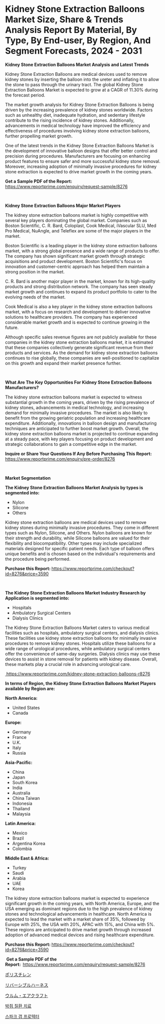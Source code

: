 <p><h1>Kidney Stone Extraction Balloons Market Size, Share & Trends Analysis Report By Material, By Type, By End-user, By Region, And Segment Forecasts, 2024 - 2031</h1></p><p><strong>Kidney Stone Extraction Balloons Market Analysis and Latest Trends</strong></p>
<p><p>Kidney Stone Extraction Balloons are medical devices used to remove kidney stones by inserting the balloon into the ureter and inflating it to allow the stone to pass through the urinary tract. The global Kidney Stone Extraction Balloons Market is expected to grow at a CAGR of 11.30% during the forecast period.</p><p>The market growth analysis for Kidney Stone Extraction Balloons is being driven by the increasing prevalence of kidney stones worldwide. Factors such as unhealthy diet, inadequate hydration, and sedentary lifestyle contribute to the rising incidence of kidney stones. Additionally, advancements in medical technology have improved the efficiency and effectiveness of procedures involving kidney stone extraction balloons, further propelling market growth.</p><p>One of the latest trends in the Kidney Stone Extraction Balloons Market is the development of innovative balloon designs that offer better control and precision during procedures. Manufacturers are focusing on enhancing product features to ensure safer and more successful kidney stone removal. Moreover, increasing adoption of minimally invasive procedures for kidney stone extraction is expected to drive market growth in the coming years.</p></p>
<p><strong>Get a Sample PDF of the Report:&nbsp;</strong> <a href="https://www.reportprime.com/enquiry/request-sample/8276">https://www.reportprime.com/enquiry/request-sample/8276</a></p>
<p>&nbsp;</p>
<p><strong>Kidney Stone Extraction Balloons Major Market Players</strong></p>
<p><p>The kidney stone extraction balloons market is highly competitive with several key players dominating the global market. Companies such as Boston Scientific, C. R. Bard, Coloplast, Cook Medical, iVascular SLU, Med Pro Medical, NuAngle, and Teleflex are some of the major players in the market.</p><p>Boston Scientific is a leading player in the kidney stone extraction balloons market, with a strong global presence and a wide range of products to offer. The company has shown significant market growth through strategic acquisitions and product development. Boston Scientific's focus on innovation and customer-centric approach has helped them maintain a strong position in the market.</p><p>C. R. Bard is another major player in the market, known for its high-quality products and strong distribution network. The company has seen steady market growth and continues to expand its product portfolio to cater to the evolving needs of the market.</p><p>Cook Medical is also a key player in the kidney stone extraction balloons market, with a focus on research and development to deliver innovative solutions to healthcare providers. The company has experienced considerable market growth and is expected to continue growing in the future.</p><p>Although specific sales revenue figures are not publicly available for these companies in the kidney stone extraction balloons market, it is estimated that these companies collectively generate significant revenue from their products and services. As the demand for kidney stone extraction balloons continues to rise globally, these companies are well-positioned to capitalize on this growth and expand their market presence further.</p></p>
<p>&nbsp;</p>
<p><strong>What Are The Key Opportunities For Kidney Stone Extraction Balloons Manufacturers?</strong></p>
<p><p>The kidney stone extraction balloons market is expected to witness substantial growth in the coming years, driven by the rising prevalence of kidney stones, advancements in medical technology, and increasing demand for minimally invasive procedures. The market is also likely to benefit from the growing geriatric population and increasing healthcare expenditure. Additionally, innovations in balloon design and manufacturing techniques are anticipated to further boost market growth. Overall, the kidney stone extraction balloons market is projected to continue expanding at a steady pace, with key players focusing on product development and strategic collaborations to gain a competitive edge in the market.</p></p>
<p><strong>Inquire or Share Your Questions If Any Before Purchasing This Report:</strong> <a href="https://www.reportprime.com/enquiry/pre-order/8276">https://www.reportprime.com/enquiry/pre-order/8276</a></p>
<p>&nbsp;</p>
<p><strong>Market Segmentation</strong></p>
<p><strong>The Kidney Stone Extraction Balloons Market Analysis by types is segmented into:</strong></p>
<p><ul><li>Nylon</li><li>Silicone</li><li>Others</li></ul></p>
<p><p>Kidney stone extraction balloons are medical devices used to remove kidney stones during minimally invasive procedures. They come in different types such as Nylon, Silicone, and Others. Nylon balloons are known for their strength and durability, while Silicone balloons are valued for their flexibility and biocompatibility. Other types may include specialized materials designed for specific patient needs. Each type of balloon offers unique benefits and is chosen based on the individual's requirements and the procedure being performed.</p></p>
<p><strong>Purchase this Report:&nbsp;</strong><a href="https://www.reportprime.com/checkout?id=8276&price=3590">https://www.reportprime.com/checkout?id=8276&price=3590</a></p>
<p>&nbsp;</p>
<p><strong>The Kidney Stone Extraction Balloons Market Industry Research by Application is segmented into:</strong></p>
<p><ul><li>Hospitals</li><li>Ambulatory Surgical Centers</li><li>Dialysis Clinics</li></ul></p>
<p><p>The Kidney Stone Extraction Balloons Market caters to various medical facilities such as hospitals, ambulatory surgical centers, and dialysis clinics. These facilities use kidney stone extraction balloons for minimally invasive procedures to remove kidney stones. Hospitals utilize these balloons for a wide range of urological procedures, while ambulatory surgical centers offer the convenience of same-day surgeries. Dialysis clinics may use these devices to assist in stone removal for patients with kidney disease. Overall, these markets play a crucial role in advancing urological care.</p></p>
<p><a href="https://www.reportprime.com/kidney-stone-extraction-balloons-r8276">&nbsp;https://www.reportprime.com/kidney-stone-extraction-balloons-r8276</a></p>
<p><strong>In terms of Region, the Kidney Stone Extraction Balloons Market Players available by Region are:</strong></p>
<p>
    <p> <strong> North America: </strong>
        <ul>
            <li>United States</li>
            <li>Canada</li>
        </ul>
        </p> 
    <p> <strong> Europe: </strong>
        <ul>
            <li>Germany</li>
            <li>France</li>
            <li>U.K.</li>
            <li>Italy</li>
            <li>Russia</li>
        </ul>
        </p> 
    <p> <strong> Asia-Pacific: </strong>
        <ul>
            <li>China</li>
            <li>Japan</li>
            <li>South Korea</li>
            <li>India</li>
            <li>Australia</li>
            <li>China Taiwan</li>
            <li>Indonesia</li>
            <li>Thailand</li>
            <li>Malaysia</li>
        </ul>
        </p> 
    <p> <strong> Latin America: </strong>
        <ul>
            <li>Mexico</li>
            <li>Brazil</li>
            <li>Argentina Korea</li>
            <li>Colombia</li>
        </ul>
        </p> 
    <p> <strong> Middle East & Africa: </strong>
        <ul>
            <li>Turkey</li>
            <li>Saudi</li>
            <li>Arabia</li>
            <li>UAE</li>
            <li>Korea</li>
        </ul>
    </p>
    </p>
<p><p>The kidney stone extraction balloons market is expected to experience significant growth in the coming years, with North America, Europe, and the USA emerging as dominant regions due to the high prevalence of kidney stones and technological advancements in healthcare. North America is expected to lead the market with a market share of 35%, followed by Europe with 25%, the USA with 20%, APAC with 15%, and China with 5%. These regions are anticipated to drive market growth through increased adoption of advanced medical devices and rising healthcare expenditure.</p></p>
<p><strong>Purchase this Report: </strong><a href="https://www.reportprime.com/checkout?id=8276&price=3590">https://www.reportprime.com/checkout?id=8276&price=3590</a></p>
<p>&nbsp;<strong>Get a Sample PDF of the Report:&nbsp;&nbsp;</strong><a href="https://www.reportprime.com/enquiry/request-sample/8276">https://www.reportprime.com/enquiry/request-sample/8276</a></p>
<p><strong></strong></p>
<p><p><a href="https://medium.com/@jonathanailey6577467/%E3%83%9D%E3%83%AA%E3%82%B9%E3%83%81%E3%83%AC%E3%83%B3%E5%B8%82%E5%A0%B4-2031%E5%B9%B4%E3%81%BE%E3%81%A7%E3%81%AE%E6%88%90%E5%8A%9F%E3%81%99%E3%82%8B%E3%83%93%E3%82%B8%E3%83%8D%E3%82%B9%E6%88%A6%E7%95%A5%E3%81%AE%E9%8D%B5-cfabbd17e5a3">ポリスチレン</a></p><p><a href="https://github.com/EstaSprer20231/Market-Research-Report-List-1/blob/main/881510922713.md">リバーシブルハーネス</a></p><p><a href="https://github.com/vlcostes/Market-Research-Report-List-1/blob/main/736269022712.md">ウルム・エアクラフト</a></p><p><a href="https://medium.com/@llanajer/%EB%B0%B0%ED%8A%BC%EB%B3%91-%EC%B9%98%EB%A3%8C-%EC%8B%9C%EC%9E%A5%EC%9D%80-%EC%8B%9C%EC%9E%A5-%EC%A0%90%EC%9C%A0%EC%9C%A8-%EA%B7%9C%EB%AA%A8-%EB%B0%8F-2031%EB%85%84%EA%B9%8C%EC%A7%80%EC%9D%98-%EC%98%88%EC%B8%A1%EB%90%9C-%EC%98%88%EC%B8%A1%EC%97%90-%EC%B4%88%EC%A0%90%EC%9D%84-%EB%A7%9E%EC%B6%94%EA%B3%A0-%EC%9E%88%EC%8A%B5%EB%8B%88%EB%8B%A4-261e2f2e8396">박쥐 질환 치료</a></p><p><a href="https://medium.com/@nyahreinger1/%EC%8A%A4%ED%8C%8C%ED%81%AC-%EA%B0%AD-%EB%B3%B4%ED%98%B8%EC%9E%90-%EC%8B%9C%EC%9E%A5-%EA%B7%9C%EB%AA%A8%EB%8A%94-%EA%B8%80%EB%A1%9C%EB%B2%8C-%EC%82%B0%EC%97%85%EC%97%90%EC%84%9C-%EA%B0%80%EC%9E%A5-%EC%A2%8B%EC%9D%80-%EB%A7%88%EC%BC%80%ED%8C%85-%EC%B1%84%EB%84%90%EC%9D%84-%EB%B3%B4%EC%97%AC%EC%A4%8D%EB%8B%88%EB%8B%A4-b5d7b2e1732d">스파크 갭 프로텍터</a></p></p>